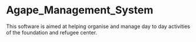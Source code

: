 # Agape_Management_System
This software is aimed at helping organise and manage day to day activities of the foundation and refugee center.

